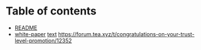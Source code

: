 # Table of contents

* [README](README.md)
* [white-paper](white-paper.md)
[text](https://forum.tea.xyz/t/staking-reward-and-earn/11694)
https://forum.tea.xyz/t/congratulations-on-your-trust-level-promotion/12352